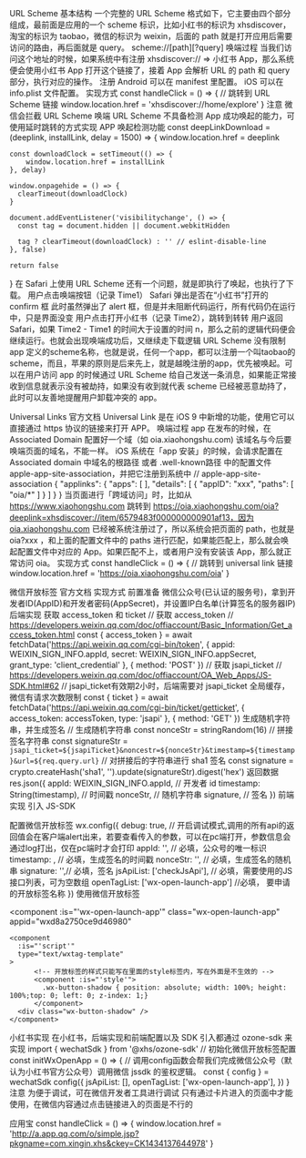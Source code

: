 URL Scheme
基本结构
一个完整的 URL Scheme 格式如下，它主要由四个部分组成，最前面是应用的一个 scheme 标识，比如小红书的标识为 xhsdiscover，淘宝的标识为 taobao，微信的标识为 weixin，后面的 path 就是打开应用后需要访问的路由，再后面就是 query。
scheme://[path][?query]
唤端过程
当我们访问这个地址的时候，如果系统中有注册 xhsdiscover:// => 小红书 App，那么系统便会使用小红书 App 打开这个链接了，接着 App 会解析 URL 的 path 和 query 部分，执行对应的操作。
注册
Android 可以在 manifest 里配置。
iOS 可以在 info.plist 文件配置。
实现方式
  const handleClick = () => {
    // 跳转到 URL Scheme 链接
    window.location.href = 'xhsdiscover://home/explore'
  }
注意
微信会拦截 URL Scheme 唤端
URL Scheme 不具备检测 App 成功唤起的能力，可使用延时跳转的方式实现 APP 唤起检测功能
  const deepLinkDownload = (deeplink, installLink, delay = 1500) => {
    window.location.href = deeplink
  
    const downloadClock = setTimeout(() => {
        window.location.href = installLink
    }, delay)
  
    window.onpagehide = () => {
      clearTimeout(downloadClock)
    }
  
    document.addEventListener('visibilitychange', () => {
      const tag = document.hidden || document.webkitHidden
  
      tag ? clearTimeout(downloadClock) : '' // eslint-disable-line
    }, false)
  
    return false
  }
在 Safari 上使用 URL Scheme 还有一个问题，就是即执行了唤起，也执行了下载。
用户点击唤端按钮（记录 Time1）
Safari 弹出是否在“小红书”打开的 confirm 框
此时虽然弹出了 alert 框，但是并未阻断代码运行，所有代码仍在运行中，只是界面没变
用户点击打开小红书（记录 Time2），跳转到转转
用户返回 Safari，如果 Time2 - Time1 的时间大于设置的时间 n，那么之前的逻辑代码便会继续运行。也就会出现唤端成功后，又继续走下载逻辑
URL Scheme 没有限制 app 定义的scheme名称，也就是说，任何一个app，都可以注册一个叫taobao的scheme，而且，苹果的原则是后来先上，就是越晚注册的app，优先被唤起。可以在用户访问 app 的时候通过 URL Scheme 给自己发送一条消息，如果能正常接收到信息就表示没有被劫持，如果没有收到就代表 scheme 已经被恶意劫持了，此时可以友善地提醒用户卸载冲突的 app。

Universal Links
官方文档
Universal Link 是在 iOS 9 中新增的功能，使用它可以直接通过 https 协议的链接来打开 APP。
唤端过程
app 在发布的时候，在 Associated Domain 配置好一个域（如 oia.xiaohongshu.com)
该域名与今后要唤端页面的域名，不能一样。
iOS 系统在「app 安装」的时候，会请求配置在 Associated domain 中域名的根路径 或者 .well-known路径 中的配置文件 apple-app-site-association，并把它注册到系统中
// apple-app-site-association
{
  "applinks": {
    "apps": [ ],
    "details": [
      {
        "appID": "xxx",
        "paths": [
          "oia/*"
        ]
      }
    ]
  }
}
当页面进行「跨域访问」时，比如从 https://www.xiaohongshu.com 跳转到 https://oia.xiaohongshu.com/oia?deeplink=xhsdiscover://item/6579483f000000000901af13，因为oia.xiaohongshu.com 已经被系统注册过了，所以系统会把页面的 path，也就是 oia?xxx ，和上面的配置文件中的 paths 进行匹配，如果能匹配上，那么就会唤起配置文件中对应的 App。如果匹配不上，或者用户没有安装该 App，那么就正常访问 oia。
实现方式
  const handleClick = () => {
    // 跳转到 universal link 链接
    window.location.href = 'https://oia.xiaohongshu.com/oia'
  }

微信开放标签
官方文档
实现方式
前置准备
微信公众号(已认证的服务号)，拿到开发者ID(AppID)和开发者密码(AppSecret)，并设置IP白名单(计算签名的服务器IP)
后端实现
获取 access_token 和 ticket
// 获取 access_token
// https://developers.weixin.qq.com/doc/offiaccount/Basic_Information/Get_access_token.html
const { access_token } = await fetchData('https://api.weixin.qq.com/cgi-bin/token', { appid: WEIXIN_SIGN_INFO.appId, secret: WEIXIN_SIGN_INFO.appSecret, grant_type: 'client_credential' }, { method: 'POST' })
// 获取 jsapi_ticket
// https://developers.weixin.qq.com/doc/offiaccount/OA_Web_Apps/JS-SDK.html#62
// jsapi_ticket有效期2小时，后端需要对 jsapi_ticket 全局缓存，微信有请求次数限制
const { ticket } = await fetchData('https://api.weixin.qq.com/cgi-bin/ticket/getticket', { access_token: accessToken, type: 'jsapi' }, { method: 'GET' })
生成随机字符串，并生成签名
  // 生成随机字符串
  const nonceStr = stringRandom(16)
  // 拼接签名字符串
  const signatureStr = `jsapi_ticket=${jsapiTicket}&noncestr=${nonceStr}&timestamp=${timestamp}&url=${req.query.url}`
  // 对拼接后的字符串进行 sha1 签名
  const signature = crypto.createHash('sha1', '').update(signatureStr).digest('hex')
返回数据
  res.json({
    appId: WEIXIN_SIGN_INFO.appId, // 开发者 id
    timestamp: String(timestamp),  // 时间戳
    nonceStr, // 随机字符串
    signature, // 签名
  })
前端实现
引入 JS-SDK
<script src="http://res.wx.qq.com/open/js/jweixin-1.6.0.js"></script>
配置微信开放标签
wx.config({
  debug: true, // 开启调试模式,调用的所有api的返回值会在客户端alert出来，若要查看传入的参数，可以在pc端打开，参数信息会通过log打出，仅在pc端时才会打印
  appId: '', // 必填，公众号的唯一标识
  timestamp: , // 必填，生成签名的时间戳
  nonceStr: '', // 必填，生成签名的随机串
  signature: '',// 必填，签名
  jsApiList: ['checkJsApi'], // 必填，需要使用的JS接口列表，可为空数组
  openTagList: ['wx-open-launch-app'] //必填， 要申请的开放标签名称
})
使用微信开放标签
<!-- 只有在配置成功后，开放标签才会显示 -->
<!-- 传入小红书的 appid -->
<component
:is="'wx-open-launch-app'"
class="wx-open-launch-app"
appid="wxd8a2750ce9d46980"
>
    <component
      :is="'script'"
      type="text/wxtag-template"
    >
          <!-- 开放标签的样式只能写在里面的style标签内，写在外面是不生效的 -->
          <component :is="'style'">
            .wx-button-shadow { position: absolute; width: 100%; height: 100%;top: 0; left: 0; z-index: 1;}
          </component>
      <div class="wx-button-shadow" />
    </component>
</component>
小红书实现
在小红书，后端实现和前端配置以及 SDK 引入都通过 ozone-sdk 来实现
import { wechatSdk } from '@xhs/ozone-sdk'
// 初始化微信开放标签配置
const initWxOpenApp = () => {
    // 调用config函数会帮我们完成微信公众号（默认为小红书官方公众号）调用微信 jssdk 的鉴权逻辑。
    const { config } = wechatSdk
    config({
        jsApiList: [],
        openTagList: ['wx-open-launch-app'],
    })
}
注意
为便于调试，可在微信开发者工具进行调试
只有通过卡片进入的页面中才能使用，在微信内容通过点击链接进入的页面是不行的

应用宝
const handleClick = () => {
    window.location.href = 'http://a.app.qq.com/o/simple.jsp?pkgname=com.xingin.xhs&ckey=CK1434137644978'
}
